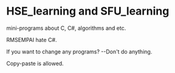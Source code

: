# HSE_learning and SFU_learning
mini-programs about C, C#, algorithms and etc.

RMSEMPAI hate C#.

If you want to change any programs?
--Don't do anything.

Copy-paste is allowed.

